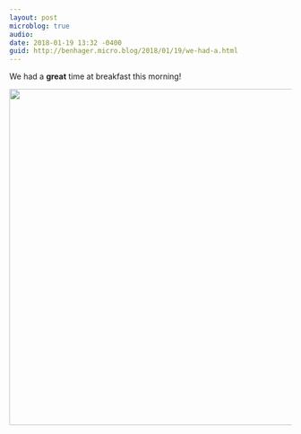 ```yaml
---
layout: post
microblog: true
audio: 
date: 2018-01-19 13:32 -0400
guid: http://benhager.micro.blog/2018/01/19/we-had-a.html
---
```

We had a **great** time at breakfast this morning!

<img src="http://hager.blog/uploads/2018/5664e1663e.jpg" width="599" height="600" />
